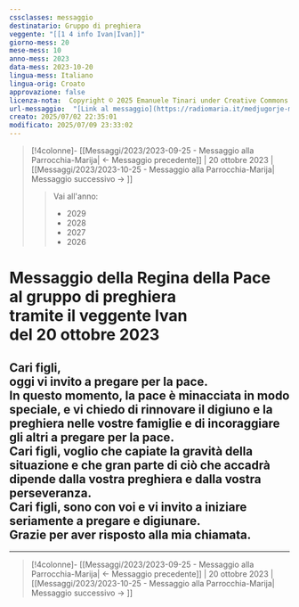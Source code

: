 ```yaml
---
cssclasses: messaggio
destinatario: Gruppo di preghiera
veggente: "[[1 4 info Ivan|Ivan]]"
giorno-mess: 20
mese-mess: 10
anno-mess: 2023
data-mess: 2023-10-20
lingua-mess: Italiano
lingua-orig: Croato
approvazione: false
licenza-nota:  Copyright © 2025 Emanuele Tinari under Creative Commons BY-NC-SA 4.0 https://creativecommons.org/licenses/by-nc-sa/4.0/
url-messaggio:  "[Link al messaggio](https://radiomaria.it/medjugorje-messaggio-attraverso-ivan-di-medjugorje-al-gruppo-di-preghiera-del-20-ottobre-2023/)"
creato: 2025/07/02 22:35:01
modificato: 2025/07/09 23:33:02
---
```


> [!4colonne]- [[Messaggi/2023/2023-09-25 - Messaggio alla Parrocchia-Marija| ← Messaggio precedente]] | 20 ottobre 2023 | [[Messaggi/2023/2023-10-25 - Messaggio alla Parrocchia-Marija| Messaggio successivo → ]]
>> <span class="verde">Vai all'anno:</span>
>> - 2029
>> - 2028
>> - 2027
>> - 2026
>

# Messaggio della Regina della Pace<br>al gruppo di preghiera<br>tramite il veggente Ivan<br>del 20 ottobre 2023

## Cari figli,<br>oggi vi invito a pregare per la pace.<br>In questo momento, la pace è minacciata in modo speciale, e vi chiedo di rinnovare il digiuno e la preghiera nelle vostre famiglie e di incoraggiare gli altri a pregare per la pace.<br>Cari figli, voglio che capiate la gravità della situazione e che gran parte di ciò che accadrà dipende dalla vostra preghiera e dalla vostra perseveranza.<br>Cari figli, sono con voi e vi invito a iniziare seriamente a pregare e digiunare.<br>Grazie per aver risposto alla mia chiamata.

***

> [!4colonne]- [[Messaggi/2023/2023-09-25 - Messaggio alla Parrocchia-Marija| ← Messaggio precedente]] | 20 ottobre 2023 | [[Messaggi/2023/2023-10-25 - Messaggio alla Parrocchia-Marija| Messaggio successivo → ]]
